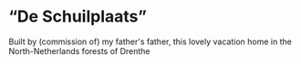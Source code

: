# “De Schuilplaats”

Built by (commission of)  my father's father, this lovely vacation home in the North-Netherlands forests of Drenthe
